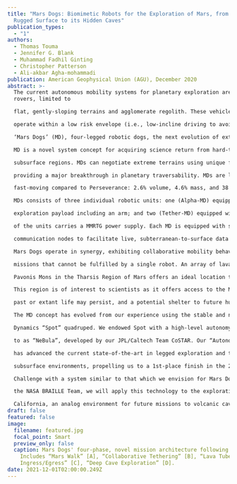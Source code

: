 ```yaml
---
title: "Mars Dogs: Biomimetic Robots for the Exploration of Mars, from its
  Rugged Surface to its Hidden Caves"
publication_types:
  - "1"
authors:
  - Thomas Touma
  - Jennifer G. Blank
  - Muhammad Fadhil Ginting
  - Christopher Patterson
  - Ali-akbar Agha-mohammadi
publication: American Geophysical Union (AGU), December 2020
abstract: >-
  The current autonomous mobility systems for planetary exploration are wheeled
  rovers, limited to

  flat, gently-sloping terrains and agglomerate regolith. These vehicles cannot tolerate instability and

  operate within a low risk envelope (i.e., low-incline driving to avoid toppling). Here, we present

  ‘Mars Dogs’ (MD), four-legged robotic dogs, the next evolution of extreme planetary exploration.

  MD is a novel system concept for acquiring science return from hard-to-access planetary surface &

  subsurface regions. MDs can negotiate extreme terrains using unique failure-recovery behaviors,

  providing a major breakthrough in planetary traversability. MDs are lightweight, compact, and

  fast-moving compared to Perseverance: 2.6% volume, 4.6% mass, and 38 times faster. A pack of

  MDs consists of three individual robotic units: one (Alpha-MD) equipped with a deep cave

  exploration payload including an arm; and two (Tether-MD) equipped with a tethering system. One

  of the units carries a MMRTG power supply. Each MD is equipped with sensors and deployable

  communication nodes to facilitate live, subterranean-to-surface data transmission.

  Mars Dogs operate in synergy, exhibiting collaborative mobility behaviours to accomplish diverse

  missions that cannot be fulfilled by a single robot. An array of lava tubes on the southeastern flank of

  Pavonis Mons in the Tharsis Region of Mars offers an ideal location to release a pack of Mars Dogs.

  This region is of interest to scientists as it offers access to the Mars subsurface, where evidence of

  past or extant life may persist, and a potential shelter to future human inhabitants.

  The MD concept has evolved from our experience using the stable and nimble Boston

  Dynamics “Spot” quadruped. We endowed Spot with a high-level autonomy/AI framework referred

  to as “NeBula”, developed by our JPL/Caltech Team CoSTAR. Our “Autonomous Spot” platform

  has advanced the current state-of-the-art in legged exploration and traversal of extreme and

  subsurface environments, propelling us to a 1st-place finish in the 2020 DARPA Subterranean

  Challenge with a system similar to that which we envision for Mars Dogs. Through partnership with

  the NASA BRAILLE Team, we will apply this technology to the exploration of lava tubes in N.

  California, an analog environment for future missions to volcanic caves on Mars.
draft: false
featured: false
image:
  filename: featured.jpg
  focal_point: Smart
  preview_only: false
  caption: Mars Dogs' four-phase, novel mission architecture following EDL.
    Includes “Mars Walk” [A], “Collaborative Tethering” [B], “Lava Tube
    Ingress/Egress” [C], “Deep Cave Exploration” [D].
date: 2021-12-01T02:00:00.249Z
---
```

